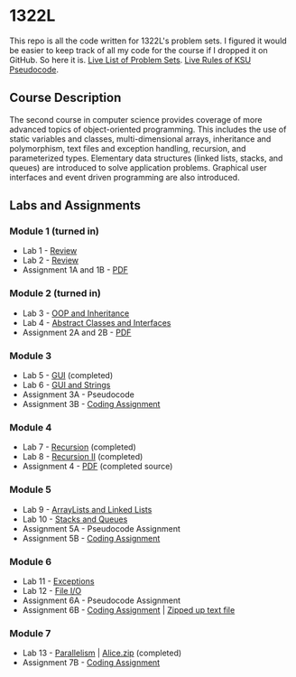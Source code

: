 # 1322L
This repo is all the code written for 1322L's problem sets. I figured it would be easier to keep track of all my code for the course if I dropped it on GitHub. So here it is. [Live List of Problem Sets](https://ccse.kennesaw.edu/fye/1322_labs_assignments.php). [Live Rules of KSU Pseudocode](https://ccse.kennesaw.edu/fye/pseudocode/pseudocodeguide.php).
## Course Description
The second course in computer science provides coverage of more advanced topics of object-oriented programming. This includes the use of static variables and classes, multi-dimensional arrays, inheritance and polymorphism, text files and exception handling, recursion, and parameterized types. Elementary data structures (linked lists, stacks, and queues) are introduced to solve application problems. Graphical user interfaces and event driven programming are also introduced.
## Labs and Assignments
### Module 1  (turned in)
* Lab 1 - [Review](https://ccse.kennesaw.edu/fye/docs/1322/labs/m1/fa20/CSE1322%20CS%20Lab%201%20-%20Review.docx)
* Lab 2 - [Review](https://ccse.kennesaw.edu/fye/docs/1322/labs/m1/fa20/CSE1322%20CS%20Lab%202%20-%20Review_SP20.docx)
* Assignment 1A and 1B - [PDF](https://ccse.kennesaw.edu/fye/docs/1322/labs/m1/fa20/CSE1322L%20Module1%20Assignment1_SP20.pdf)
### Module 2 (turned in)
* Lab 3 - [OOP and Inheritance](https://ccse.kennesaw.edu/fye/docs/1322/labs/m2/Spring%202020%20-%20CSE1322%20Lab%203%20-%20OOP%20and%20Inheritance.docx)
* Lab 4 - [Abstract Classes and Interfaces](https://ccse.kennesaw.edu/fye/docs/1322/labs/m2/CSE%201322%20Lab%202B%20-%20Abstract%20Classes%20and%20Interfaces.docx)
* Assignment 2A and 2B - [PDF](https://ccse.kennesaw.edu/fye/docs/1322/labs/m2/CSE%201322%20Module%202%20-%20Assignment%202.pdf)
### Module 3
* Lab 5 - [GUI](https://ccse.kennesaw.edu/fye/docs/1322/labs/m3/cs/CSE1322%20CS%20Lab%203A%20-%20GUI%20.docx) (completed)
* Lab 6 - [GUI and Strings](https://ccse.kennesaw.edu/fye/docs/1322/labs/m3/cs/CSE1322%20CS%20Lab%203B%20-%20Strings%20and%20GUI.docx)
* Assignment 3A - Pseudocode
* Assignment 3B - [Coding Assignment](https://ccse.kennesaw.edu/fye/docs/1322/labs/m3/java/CSE%201322%20Module%203B%20Coding%20Assignment.docx)
### Module 4
* Lab 7 - [Recursion](https://ccse.kennesaw.edu/fye/docs/1322/labs/m4/CSE1322%20Lab%204A%20-%20Recursion.docx) (completed)
* Lab 8 - [Recursion II](https://ccse.kennesaw.edu/fye/docs/1322/labs/m4/CSE1322%20Lab%204B%20-%20Recursion.docx) (completed)
* Assignment 4 - [PDF](https://ccse.kennesaw.edu/fye/docs/1322/labs/m4/CSE%201322%20Module%204%20-%20Assignment_v2.pdf) (completed source)
### Module 5
* Lab 9 - [ArrayLists and Linked Lists](https://ccse.kennesaw.edu/fye/docs/1322/labs/m5/CSE1322%20Java%20Lab%205A%20-%20ArrayList%20and%20LinkedList.docx)
* Lab 10 - [Stacks and Queues](https://ccse.kennesaw.edu/fye/docs/1322/labs/m5/CSE1322%20Java%20Lab%205B%20-%20Stacks%20and%20Queues.docx)
* Assignment 5A - Pseudocode Assignment
* Assignment 5B - [Coding Assignment](https://ccse.kennesaw.edu/fye/docs/1322/labs/m5/CSE%201322%20Module%205B-%20Coding%20Assignment.docx)
### Module 6
* Lab 11 - [Exceptions](https://ccse.kennesaw.edu/fye/docs/1322/labs/m6/CSE1322%20Java%20Lab%206A%20-%20Exceptions.docx)
* Lab 12 - [File I/O](https://ccse.kennesaw.edu/fye/docs/1322/labs/m6/CSE1322%20Java%20Lab%206B%20-%20File%20IO.docx)
* Assignment 6A - Pseudocode Assignment
* Assignment 6B - [Coding Assignment](https://ccse.kennesaw.edu/fye/docs/1322/labs/m6/CSE%201322%20Module%206B%20-%20Coding%20Assignment.docx) | [Zipped up text file](https://ccse.kennesaw.edu/fye/docs/1322/labs/m6/textfile.txt.zip)
### Module 7
* Lab 13 - [Parallelism](https://ccse.kennesaw.edu/fye/docs/1322/labs/m7/CSE1322%20Lab%207B%20-%20Parallelism.docx) | [Alice.zip](https://ccse.kennesaw.edu/fye/docs/1322/labs/m7/alice.txt.zip) (completed)
* Assignment 7B - [Coding Assignment](https://ccse.kennesaw.edu/fye/docs/1322/labs/m7/CSE%201322%20Module%207B%20-%20Coding%20Assignment.docx)
